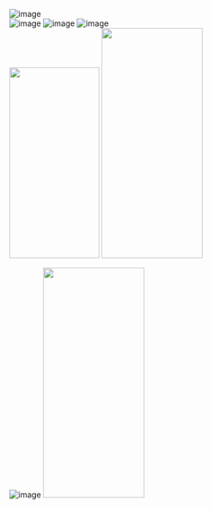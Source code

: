 

![image](https://github.com/hhJ830/Unmanned_payment_system/assets/99874673/4d4acdd0-d437-48cb-be40-9f48589c0b04)
<br>
![image](https://github.com/hhJ830/Unmanned_payment_system/assets/99874673/0e8f3377-901f-4008-b5c1-54965da5420e)
![image](https://github.com/hhJ830/Unmanned_payment_system/assets/99874673/174f928f-1bd4-4a21-af65-f3ae5ed2a533)
![image](https://github.com/hhJ830/Unmanned_payment_system/assets/99874673/cb6ad0eb-ac06-435c-a2c9-11d68e48bd98)
<br>
<img src="https://github.com/hhJ830/Unmanned_payment_system/assets/99874673/67710b8a-280e-4c89-84a7-ecb40346ac55" width="160" height="340"/>
<img src="https://github.com/hhJ830/Unmanned_payment_system/assets/99874673/c3bccff2-8565-46f2-98e2-b6fe0ed0d427" width="180" height="410"/>

![image](https://github.com/hhJ830/Unmanned_payment_system/assets/99874673/aa0416d5-4d01-4bdb-b806-dd4a9635d09a)
<img src="https://github.com/hhJ830/Unmanned_payment_system/assets/99874673/82099877-b1a5-454b-b958-62b3a2225266" width="180" height="410"/>
